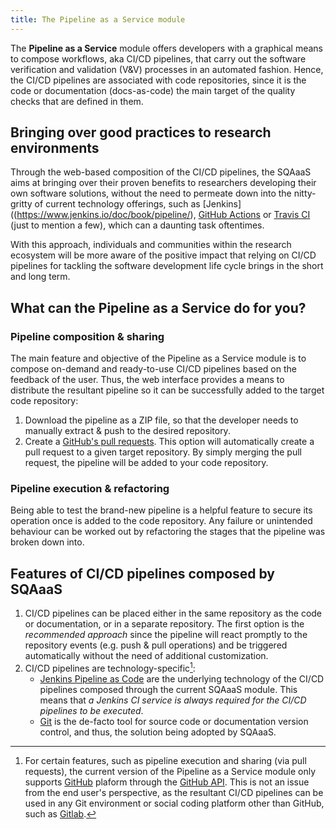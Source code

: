 ```yaml
---
title: The Pipeline as a Service module
---
```


The **Pipeline as a Service** module offers developers with a graphical means
to compose workflows, aka CI/CD pipelines, that carry out the software
verification and validation (V&V) processes in an automated fashion. Hence,
the CI/CD pipelines are associated with code repositories, since it is the
code or documentation (docs-as-code) the main target of the quality checks
that are defined in them.

## Bringing over good practices to research environments
Through the web-based composition of the CI/CD pipelines, the SQAaaS aims at
bringing over their proven benefits to researchers developing their own
software solutions, without the need to permeate down into the nitty-gritty of
current technology offerings, such as
[Jenkins]((https://www.jenkins.io/doc/book/pipeline/),
[GitHub Actions](https://docs.github.com/actions) or
[Travis CI](https://travis-ci.org/) (just to mention a few), which can a
daunting task oftentimes.

With this approach, individuals and communities within the research ecosystem
will be more aware of the positive impact that relying on CI/CD pipelines for
tackling the software development life cycle brings in the short and long
term.

## What can the Pipeline as a Service do for you?
### Pipeline composition & sharing
The main feature and objective of the Pipeline as a Service module is to
compose on-demand and ready-to-use CI/CD pipelines based on the feedback of
the user. Thus, the web interface provides a means to distribute the resultant
pipeline so it can be successfully added to the target code repository:
1. Download the pipeline as a ZIP file, so that the developer needs to
   manually extract & push to the desired repository.
2. Create a [GitHub's pull requests](https://docs.github.com/en/pull-requests).
   This option will automatically create a pull request to a given target
   repository. By simply merging the pull request, the pipeline will be added
   to your code repository.
### Pipeline execution & refactoring
Being able to test the brand-new pipeline is a helpful feature to secure its
operation once is added to the code repository. Any failure or unintended
behaviour can be worked out by refactoring the stages that the pipeline was
broken down into.

## Features of CI/CD pipelines composed by SQAaaS
1. CI/CD pipelines can be placed either in the same repository as the code or
   documentation, or in a separate repository. The first option is the
   *recommended approach* since the pipeline will react promptly to the
   repository events (e.g. push & pull operations) and be triggered
   automatically without the need of additional customization.
2. CI/CD pipelines are technology-specific[^1]:
   - [Jenkins Pipeline as Code](https://www.jenkins.io/doc/book/pipeline/) are
     the underlying technology of the CI/CD pipelines composed through the
     current SQAaaS module. This means that *a Jenkins CI service is always
     required for the CI/CD pipelines to be executed*.
   - [Git](https://git-scm.com/) is the de-facto tool for source code or
     documentation version control, and thus, the solution being adopted by
     SQAaaS.
   [^1]: For certain features, such as pipeline execution and sharing (via
         pull requests), the current version of the Pipeline as a Service
         module only supports [GitHub](https://github.com) plaform through the
         [GitHub API](https://docs.github.com/rest). This is not an issue from
         the end user's perspective, as the resultant CI/CD pipelines can be
         used in any Git environment or social coding platform other than
         GitHub, such as [Gitlab](https://about.gitlab.com/).
